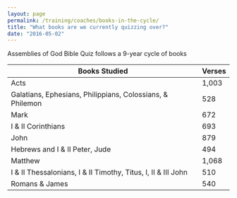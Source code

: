 ```yaml
---
layout: page
permalink: /training/coaches/books-in-the-cycle/
title: "What books are we currently quizzing over?"
date: "2016-05-02"
---
```


Assemblies of God Bible Quiz follows a 9-year cycle of books

| Books Studied | Verses |
| --- | --- |
| Acts | 1,003 |
| Galatians, Ephesians, Philippians, Colossians, & Philemon | 528 |
| Mark | 672 |
| I & II Corinthians | 693 |
| John | 879 |
| Hebrews and I & II Peter, Jude | 494 |
| Matthew | 1,068 |
| I & II Thessalonians, I & II Timothy, Titus, I, II & III John | 510 |
| Romans & James | 540 |

